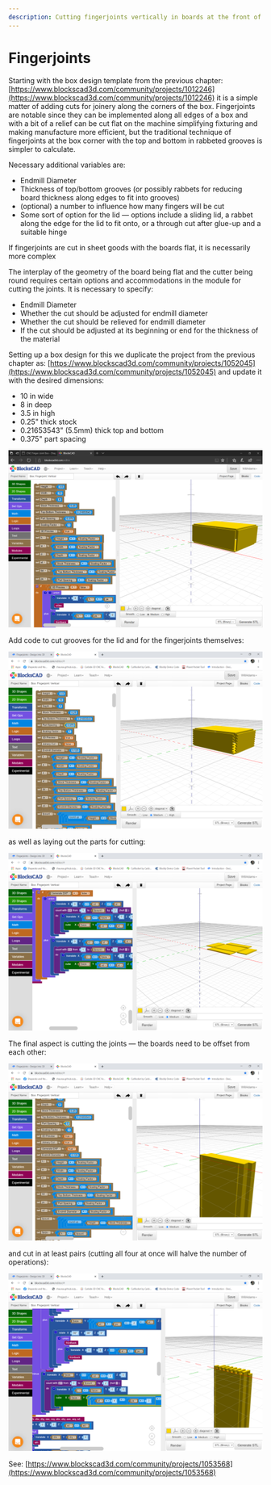 ```yaml
---
description: Cutting fingerjoints vertically in boards at the front of the machine
---
```


# Fingerjoints

Starting with the box design template from the previous chapter: [https://www.blockscad3d.com/community/projects/1012246](https://www.blockscad3d.com/community/projects/1012246) it is a simple matter of adding cuts for joinery along the corners of the box. Fingerjoints are notable since they can be implemented along all edges of a box and with a bit of a relief can be cut flat on the machine simplifying fixturing and making manufacture more efficient, but the traditional technique of fingerjoints at the box corner with the top and bottom in rabbeted grooves is simpler to calculate.

Necessary additional variables are:

* Endmill Diameter
* Thickness of top/bottom grooves \(or possibly rabbets for reducing board thickness along edges to fit into grooves\)
* \(optional\) a number to influence how many fingers will be cut
* Some sort of option for the lid ― options include a sliding lid, a rabbet along the edge for the lid to fit onto, or a through cut after glue-up and a suitable hinge

If fingerjoints are cut in sheet goods with the boards flat, it is necessarily more complex

The interplay of the geometry of the board being flat and the cutter being round requires certain options and accommodations in the module for cutting the joints. It is necessary to specify:

* Endmill Diameter
* Whether the cut should be adjusted for endmill diameter
* Whether the cut should be relieved for endmill diameter
* If the cut should be adjusted at its beginning or end for the thickness of the material

Setting up a box design for this we duplicate the project from the previous chapter as: [https://www.blockscad3d.com/community/projects/1052045](https://www.blockscad3d.com/community/projects/1052045) and update it with the desired dimensions:

* 10 in wide
* 8 in deep
* 3.5 in high
* 0.25" thick stock
* 0.21653543" \(5.5mm\) thick top and bottom
* 0.375" part spacing

![BlockSCAD: Fingerjoints: Vertical: Variables](.gitbook/assets/blockscad-fingerjoint-vertical-variables.png)

Add code to cut grooves for the lid and for the fingerjoints themselves:

![BlockSCAD: Fingerjoints: Vertical: Features](.gitbook/assets/blockscad-fingerjoint-vertical-features.png)

 as well as laying out the parts for cutting:

![BlockSCAD: Fingerjoints: Vertical: DXF](.gitbook/assets/blockscad-fingerjoint-vertical-dxf.png)

The final aspect is cutting the joints ― the boards need to be offset from each other:

![BlockSCAD: Fingerjoints: Vertical: Boards](.gitbook/assets/blockscad-fingerjoint-vertical-boards.png)

and cut in at least pairs \(cutting all four at once will halve the number of operations\):

![BlockSCAD: Fingerjoints: Vertical: Cuts](.gitbook/assets/blockscad-fingerjoint-vertical-cuts.png)

See: [https://www.blockscad3d.com/community/projects/1053568](https://www.blockscad3d.com/community/projects/1053568)

